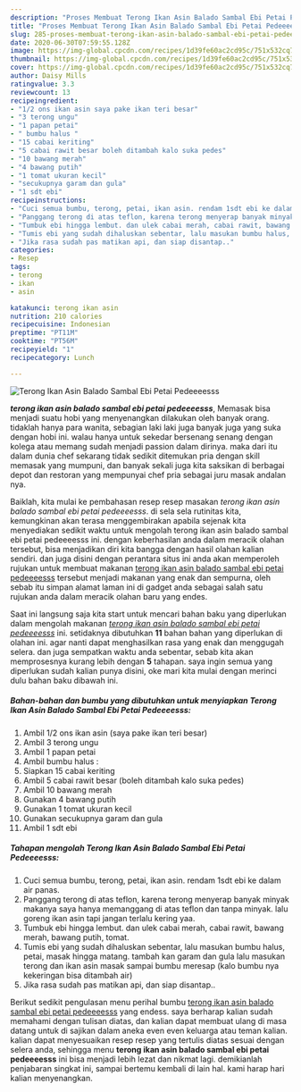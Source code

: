 ```yaml
---
description: "Proses Membuat Terong Ikan Asin Balado Sambal Ebi Petai Pedeeeesss Lezat"
title: "Proses Membuat Terong Ikan Asin Balado Sambal Ebi Petai Pedeeeesss Lezat"
slug: 285-proses-membuat-terong-ikan-asin-balado-sambal-ebi-petai-pedeeeesss-lezat
date: 2020-06-30T07:59:55.128Z
image: https://img-global.cpcdn.com/recipes/1d39fe60ac2cd95c/751x532cq70/terong-ikan-asin-balado-sambal-ebi-petai-pedeeeesss-foto-resep-utama.jpg
thumbnail: https://img-global.cpcdn.com/recipes/1d39fe60ac2cd95c/751x532cq70/terong-ikan-asin-balado-sambal-ebi-petai-pedeeeesss-foto-resep-utama.jpg
cover: https://img-global.cpcdn.com/recipes/1d39fe60ac2cd95c/751x532cq70/terong-ikan-asin-balado-sambal-ebi-petai-pedeeeesss-foto-resep-utama.jpg
author: Daisy Mills
ratingvalue: 3.3
reviewcount: 13
recipeingredient:
- "1/2 ons ikan asin saya pake ikan teri besar"
- "3 terong ungu"
- "1 papan petai"
- " bumbu halus "
- "15 cabai keriting"
- "5 cabai rawit besar boleh ditambah kalo suka pedes"
- "10 bawang merah"
- "4 bawang putih"
- "1 tomat ukuran kecil"
- "secukupnya garam dan gula"
- "1 sdt ebi"
recipeinstructions:
- "Cuci semua bumbu, terong, petai, ikan asin. rendam 1sdt ebi ke dalam air panas."
- "Panggang terong di atas teflon, karena terong menyerap banyak minyak makanya saya hanya memanggang di atas teflon dan tanpa minyak. lalu goreng ikan asin tapi jangan terlalu kering yaa."
- "Tumbuk ebi hingga lembut. dan ulek cabai merah, cabai rawit, bawang merah, bawang putih, tomat."
- "Tumis ebi yang sudah dihaluskan sebentar, lalu masukan bumbu halus, petai, masak hingga matang. tambah kan garam dan gula lalu masukan terong dan ikan asin masak sampai bumbu meresap (kalo bumbu nya kekeringan bisa ditambah air)"
- "Jika rasa sudah pas matikan api, dan siap disantap.."
categories:
- Resep
tags:
- terong
- ikan
- asin

katakunci: terong ikan asin 
nutrition: 210 calories
recipecuisine: Indonesian
preptime: "PT11M"
cooktime: "PT56M"
recipeyield: "1"
recipecategory: Lunch

---
```



![Terong Ikan Asin Balado Sambal Ebi Petai Pedeeeesss](https://img-global.cpcdn.com/recipes/1d39fe60ac2cd95c/751x532cq70/terong-ikan-asin-balado-sambal-ebi-petai-pedeeeesss-foto-resep-utama.jpg)

<b><i>terong ikan asin balado sambal ebi petai pedeeeesss</i></b>, Memasak bisa menjadi suatu hobi yang menyenangkan dilakukan oleh banyak orang. tidaklah hanya para wanita, sebagian laki laki juga banyak juga yang suka dengan hobi ini. walau hanya untuk sekedar bersenang senang dengan kolega atau memang sudah menjadi passion dalam dirinya. maka dari itu dalam dunia chef sekarang tidak sedikit ditemukan pria dengan skill memasak yang mumpuni, dan banyak sekali juga kita saksikan di berbagai depot dan restoran yang mempunyai chef pria sebagai juru masak andalan nya.

Baiklah, kita mulai ke pembahasan resep resep masakan <i>terong ikan asin balado sambal ebi petai pedeeeesss</i>. di sela sela rutinitas kita, kemungkinan akan terasa menggembirakan apabila sejenak kita menyediakan sedikit waktu untuk mengolah terong ikan asin balado sambal ebi petai pedeeeesss ini. dengan keberhasilan anda dalam meracik olahan tersebut, bisa menjadikan diri kita bangga dengan hasil olahan kalian sendiri. dan juga disini dengan perantara situs ini anda akan memperoleh rujukan untuk membuat makanan <u>terong ikan asin balado sambal ebi petai pedeeeesss</u> tersebut menjadi makanan yang enak dan sempurna, oleh sebab itu simpan alamat laman ini di gadget anda sebagai salah satu rujukan anda dalam meracik olahan baru yang endes.




Saat ini langsung saja kita start untuk mencari bahan baku yang diperlukan dalam mengolah makanan <u><i>terong ikan asin balado sambal ebi petai pedeeeesss</i></u> ini. setidaknya dibutuhkan <b>11</b> bahan bahan yang diperlukan di olahan ini. agar nanti dapat menghasilkan rasa yang enak dan menggugah selera. dan juga sempatkan waktu anda sebentar, sebab kita akan memprosesnya kurang lebih dengan <b>5</b> tahapan. saya ingin semua yang diperlukan sudah kalian punya disini, oke mari kita mulai dengan merinci dulu bahan baku dibawah ini.

<!--inarticleads1-->

##### Bahan-bahan dan bumbu yang dibutuhkan untuk menyiapkan Terong Ikan Asin Balado Sambal Ebi Petai Pedeeeesss:

1. Ambil 1/2 ons ikan asin (saya pake ikan teri besar)
1. Ambil 3 terong ungu
1. Ambil 1 papan petai
1. Ambil  bumbu halus :
1. Siapkan 15 cabai keriting
1. Ambil 5 cabai rawit besar (boleh ditambah kalo suka pedes)
1. Ambil 10 bawang merah
1. Gunakan 4 bawang putih
1. Gunakan 1 tomat ukuran kecil
1. Gunakan secukupnya garam dan gula
1. Ambil 1 sdt ebi




<!--inarticleads2-->

##### Tahapan mengolah Terong Ikan Asin Balado Sambal Ebi Petai Pedeeeesss:

1. Cuci semua bumbu, terong, petai, ikan asin. rendam 1sdt ebi ke dalam air panas.
1. Panggang terong di atas teflon, karena terong menyerap banyak minyak makanya saya hanya memanggang di atas teflon dan tanpa minyak. lalu goreng ikan asin tapi jangan terlalu kering yaa.
1. Tumbuk ebi hingga lembut. dan ulek cabai merah, cabai rawit, bawang merah, bawang putih, tomat.
1. Tumis ebi yang sudah dihaluskan sebentar, lalu masukan bumbu halus, petai, masak hingga matang. tambah kan garam dan gula lalu masukan terong dan ikan asin masak sampai bumbu meresap (kalo bumbu nya kekeringan bisa ditambah air)
1. Jika rasa sudah pas matikan api, dan siap disantap..




Berikut sedikit pengulasan menu perihal bumbu <u>terong ikan asin balado sambal ebi petai pedeeeesss</u> yang endess. saya berharap kalian sudah memahami dengan tulisan diatas, dan kalian dapat membuat ulang di masa datang untuk di sajikan dalam aneka even even keluarga atau teman kalian. kalian dapat menyesuaikan resep resep yang tertulis diatas sesuai dengan selera anda, sehingga menu <b>terong ikan asin balado sambal ebi petai pedeeeesss</b> ini bisa menjadi lebih lezat dan nikmat lagi. demikianlah penjabaran singkat ini, sampai bertemu kembali di lain hal. kami harap hari kalian menyenangkan.
